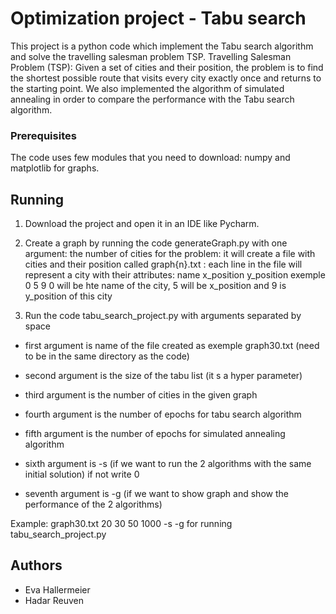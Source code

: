 # Optimization project - Tabu search

This project is a python code which implement the Tabu search algorithm and solve the travelling salesman problem TSP.
Travelling Salesman Problem (TSP): Given a set of cities and their position, the problem is to find the shortest possible route that visits every city exactly once and returns to the starting point.
We also implemented the algorithm of simulated annealing in order to compare the performance with the Tabu search algorithm.

### Prerequisites

The code uses few modules that you need to download: numpy and matplotlib for graphs.

## Running

1. Download the project and open it in an IDE like Pycharm.
2. Create a graph by running the code generateGraph.py with one argument: the number of cities for the problem: it will create a file with cities and their position called graph{n}.txt : each line in the file will represent a city with their attributes: 
  name x_position y_position
  exemple 0 5 9 
  0 will be hte name of the city, 5 will be x_position and 9 is y_position of this city
  
3. Run the code tabu_search_project.py with arguments separated by space
  
  - first argument is name of the file created as exemple graph30.txt (need to be in the same directory as the code)
  
  - second argument is the size of the tabu list (it s a hyper parameter)
  
  - third argument is the number of cities in the given graph
  
  - fourth argument is the number of epochs for tabu search algorithm
  
  - fifth argument is the number of epochs for simulated annealing algorithm
  
  - sixth argument is -s  (if we want to run the 2 algorithms with the same initial solution) if not write 0
  
  - seventh argument is -g (if we want to show graph and show the performance of the 2 algorithms)
  
  
  Example:   graph30.txt 20 30 50 1000 -s -g
  for running tabu_search_project.py

## Authors
- Eva Hallermeier
- Hadar Reuven
